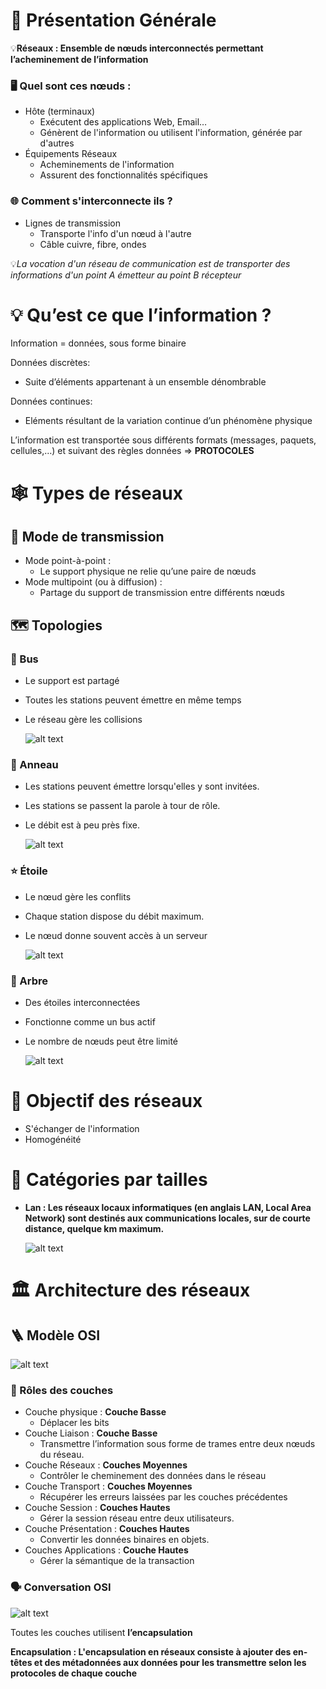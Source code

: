 # 📝 Présentation Générale

💡**Réseaux : Ensemble de nœuds interconnectés permettant l’acheminement de l’information**

### 🖥️ Quel sont ces nœuds :

- Hôte (terminaux)
    - Exécutent des applications Web, Email…
    - Génèrent de l'information ou utilisent l'information, générée par d'autres
- Équipements Réseaux
    - Acheminements de l'information
    - Assurent des fonctionnalités spécifiques

### 🌐 Comment s'interconnecte ils ?
- Lignes de transmission
    - Transporte l'info d'un nœud à l'autre
    - Câble cuivre, fibre, ondes

💡*La vocation d'un réseau de communication est de transporter des informations d'un point A émetteur au point B récepteur*  

# 💡 Qu’est ce que l’information ?

Information = données, sous forme binaire 

Données discrètes:

- Suite d’éléments appartenant à un ensemble dénombrable

Données continues:

- Eléments résultant de la variation continue d’un phénomène physique

L’information est transportée  sous différents formats (messages, paquets, cellules,…)
et suivant des règles données => **PROTOCOLES**

# 🕸️ Types de réseaux 

## 📡 Mode de transmission 

- Mode point-à-point :
    - Le support physique ne relie qu’une paire de nœuds
- Mode multipoint (ou à diffusion) :
    - Partage du support de transmission entre différents nœuds
  
## 🗺️ Topologies 

### 🚌 Bus  
- Le support est partagé
- Toutes les stations peuvent émettre en même temps
- Le réseau gère les collisions
  
    ![alt text](Images/Topologies_Bus.png)  


### 🔄 Anneau  
- Les stations peuvent émettre lorsqu'elles y sont invitées.
- Les stations se passent la parole à tour de rôle.
- Le débit est à peu près fixe.  

    ![alt text](Images/Topologies_Anneau.png)  

### ⭐ Étoile  
- Le nœud gère les conflits
- Chaque station dispose du débit maximum.
- Le nœud donne souvent accès à un serveur  

    ![alt text](Images/Topologies_Etoiles.png)  

### 🌳 Arbre 
- Des étoiles interconnectées
- Fonctionne comme un bus actif
- Le nombre de nœuds peut être limité

    ![alt text](Images/Topologies_Arbre.png)  


# 🎯 Objectif des réseaux

- S'échanger de l'information
- Homogénéité

# 📏 Catégories par tailles  

- **Lan : Les réseaux locaux informatiques (en anglais LAN, Local Area Network) sont destinés aux  communications locales, sur de courte distance, quelque km maximum.**  

    ![alt text](Images/Tailles_Reseaux.png)  

# 🏛️ Architecture des réseaux

## 🪜 Modèle OSI 
![alt text](Images/Modèle_OSI.png)  

### 🧩 Rôles des couches
- Couche physique : **Couche Basse**
  - Déplacer les bits 
- Couche Liaison : **Couche Basse** 
  - Transmettre l’information sous forme de trames entre   deux nœuds du réseau.
- Couche Réseaux : **Couches Moyennes** 
  - Contrôler le cheminement des données dans le réseau
- Couche Transport : **Couches Moyennes**
    - Récupérer les erreurs laissées par les couches précédentes
- Couche Session : **Couches Hautes**
  - Gérer la session réseau entre deux utilisateurs.
- Couche Présentation : **Couches Hautes** 
  - Convertir les données binaires en objets.
- Couches Applications  : **Couche Hautes** 
  - Gérer la sémantique de la transaction 

### 🗣️ Conversation OSI 

![alt text](Images/Conversation_OSI.png)

Toutes les couches utilisent **l’encapsulation**

**Encapsulation : L'encapsulation en réseaux consiste à ajouter des en-têtes et des métadonnées aux données pour les transmettre selon les protocoles de chaque couche**